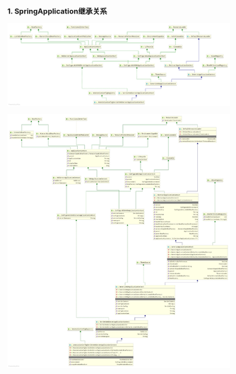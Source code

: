 ### 1. SpringApplication继承关系

![](image/AnnotationConfigServletWebServerApplicationContext-hierarchy.jpg)

![](image/AnnotationConfigServeletWebServerApplicationContext-hierarchy-construct-properties.jpg)
